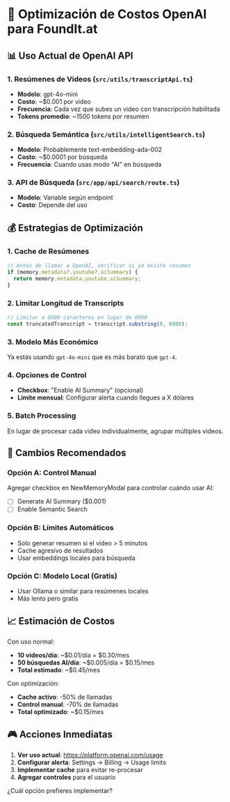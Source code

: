 # 🎯 Optimización de Costos OpenAI para FoundIt.at

## 📊 Uso Actual de OpenAI API

### 1. **Resúmenes de Videos** (`src/utils/transcriptApi.ts`)
- **Modelo**: gpt-4o-mini
- **Costo**: ~$0.001 por video
- **Frecuencia**: Cada vez que subes un video con transcripción habilitada
- **Tokens promedio**: ~1500 tokens por resumen

### 2. **Búsqueda Semántica** (`src/utils/intelligentSearch.ts`)
- **Modelo**: Probablemente text-embedding-ada-002
- **Costo**: ~$0.0001 por búsqueda
- **Frecuencia**: Cuando usas modo "AI" en búsqueda

### 3. **API de Búsqueda** (`src/app/api/search/route.ts`)
- **Modelo**: Variable según endpoint
- **Costo**: Depende del uso

## 💰 Estrategias de Optimización

### 1. **Cache de Resúmenes**
```javascript
// Antes de llamar a OpenAI, verificar si ya existe resumen
if (memory.metadata?.youtube?.aiSummary) {
  return memory.metadata.youtube.aiSummary;
}
```

### 2. **Limitar Longitud de Transcripts**
```javascript
// Limitar a 6000 caracteres en lugar de 8000
const truncatedTranscript = transcript.substring(0, 6000);
```

### 3. **Modelo Más Económico**
Ya estás usando `gpt-4o-mini` que es más barato que `gpt-4`.

### 4. **Opciones de Control**
- **Checkbox**: "Enable AI Summary" (opcional)
- **Límite mensual**: Configurar alerta cuando llegues a X dólares

### 5. **Batch Processing**
En lugar de procesar cada video individualmente, agrupar múltiples videos.

## 🔧 Cambios Recomendados

### Opción A: Control Manual
Agregar checkbox en NewMemoryModal para controlar cuándo usar AI:
- [ ] Generate AI Summary ($0.001)
- [ ] Enable Semantic Search

### Opción B: Límites Automáticos
- Solo generar resumen si el video > 5 minutos
- Cache agresivo de resultados
- Usar embeddings locales para búsqueda

### Opción C: Modelo Local (Gratis)
- Usar Ollama o similar para resúmenes locales
- Más lento pero gratis

## 📈 Estimación de Costos

Con uso normal:
- **10 videos/día**: ~$0.01/día = $0.30/mes
- **50 búsquedas AI/día**: ~$0.005/día = $0.15/mes
- **Total estimado**: ~$0.45/mes

Con optimización:
- **Cache activo**: -50% de llamadas
- **Control manual**: -70% de llamadas
- **Total optimizado**: ~$0.15/mes

## 🎮 Acciones Inmediatas

1. **Ver uso actual**: https://platform.openai.com/usage
2. **Configurar alerta**: Settings → Billing → Usage limits
3. **Implementar cache** para evitar re-procesar
4. **Agregar controles** para el usuario

¿Cuál opción prefieres implementar?